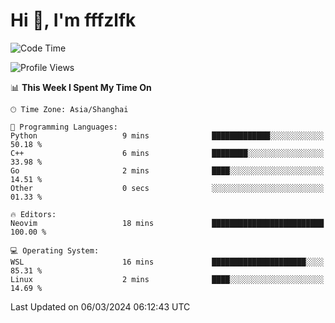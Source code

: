 # Hi 👋, I'm fffzlfk

<!--START_SECTION:waka-->
![Code Time](http://img.shields.io/badge/Code%20Time-671%20hrs%2046%20mins-blue)

![Profile Views](http://img.shields.io/badge/Profile%20Views-3-blue)

📊 **This Week I Spent My Time On** 

```text
🕑︎ Time Zone: Asia/Shanghai

💬 Programming Languages: 
Python                   9 mins              █████████████░░░░░░░░░░░░   50.18 % 
C++                      6 mins              ████████░░░░░░░░░░░░░░░░░   33.98 % 
Go                       2 mins              ████░░░░░░░░░░░░░░░░░░░░░   14.51 % 
Other                    0 secs              ░░░░░░░░░░░░░░░░░░░░░░░░░   01.33 % 

🔥 Editors: 
Neovim                   18 mins             █████████████████████████   100.00 % 

💻 Operating System: 
WSL                      16 mins             █████████████████████░░░░   85.31 % 
Linux                    2 mins              ████░░░░░░░░░░░░░░░░░░░░░   14.69 % 
```


 Last Updated on 06/03/2024 06:12:43 UTC
<!--END_SECTION:waka-->
